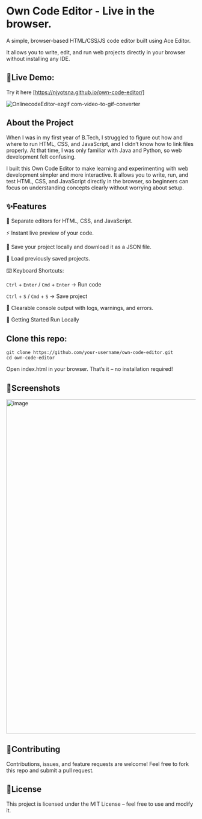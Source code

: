 # **Own Code Editor - Live in the browser.**

A simple, browser-based HTML/CSS/JS code editor built using Ace Editor.

It allows you to write, edit, and run web projects directly in your browser without installing any IDE.


## 🔗**Live Demo**: 

Try it here [https://njyotsna.github.io/own-code-editor/]



![OnlinecodeEditor-ezgif com-video-to-gif-converter](https://github.com/user-attachments/assets/da75702d-af36-4ddb-805b-80c89ca24e2e)




## **About the Project**

When I was in my first year of B.Tech, I struggled to figure out how and where to run HTML, CSS, and JavaScript, and I didn’t know how to link files properly. At that time, I was only familiar with Java and Python, so web development felt confusing.

I built this Own Code Editor to make learning and experimenting with web development simpler and more interactive. It allows you to write, run, and test HTML, CSS, and JavaScript directly in the browser, so beginners can focus on understanding concepts clearly without worrying about setup.



## ✨**Features**


📝 Separate editors for HTML, CSS, and JavaScript.

⚡ Instant live preview of your code.

💾 Save your project locally and download it as a JSON file.

📂 Load previously saved projects.

⌨️ Keyboard Shortcuts:

`Ctrl` + `Enter` / `Cmd` + `Enter` → Run code

`Ctrl` + `S` / `Cmd` + `S` → Save project

🧹 Clearable console output with logs, warnings, and errors.

🚀 Getting Started
Run Locally



## **Clone this repo:**

```
git clone https://github.com/your-username/own-code-editor.git
cd own-code-editor
```

Open index.html in your browser.
That’s it – no installation required!



## 📸**Screenshots**


<img width="1919" height="887" alt="image" src="https://github.com/user-attachments/assets/16c9eef5-2786-451d-bec9-e6e48f1bda24" />



## 🤝**Contributing**

Contributions, issues, and feature requests are welcome!
Feel free to fork this repo and submit a pull request.



## 📜**License**

This project is licensed under the MIT License – feel free to use and modify it.
